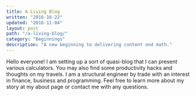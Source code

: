 ```yaml
---
title: A Living Blog
written: "2016-10-22"
updated: "2016-11-04"
layout: post
path: "/a-living-blog/"
category: "Beginnings"
description: "A new beginning to delivering content and math."
---
```


Hello everyone! I am setting up a sort of quasi-blog that I can present various calculators. You may also find some productivity hacks and thoughts on my travels. I am a structural engineer by trade with an interest in finance, business and programming. Feel free to learn more about my story at my about page or contact me with any questions.
